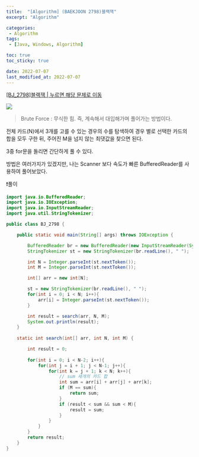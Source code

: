 ```yaml
---
title:  "[Algorithm] (BAEKJOON 2798)블랙잭"
excerpt: "Algorithm"

categories:
 - Algorithm
tags:
 - [Java, Windows, Algorithm]

toc: true
toc_sticky: true

date: 2022-07-07
last_modified_at: 2022-07-07
---
```


[[BJ_2798]블랙잭 | 누르면 해당 문제로 이동](https://www.acmicpc.net/problem/2798)

![](https://velog.velcdn.com/images/leewg97/post/f62398ae-cfa2-4e06-b85b-2119e00eaa61/image.png)

> Brute Force : 무식한 힘. 즉, 계속해서 대입해가며 풀어가는 방법이다.

전체 카드(N)에서 3개를 고를 수 있는 경우의 수를 탐색하여 경우 별로 선택한 카드의 합을 모두 구한 뒤, 주어진 M을 넘지 않는 최댓값을 찾으면 된다.

3중 for문을 돌리면 간단하게 풀 수 있다.

방법은 여러가지가 있겠지만, 나는 Scanner 보다 속도가 빠른 BufferedReader를 사용하여 풀어보았다.


❗풀이

```java
import java.io.BufferedReader;
import java.io.IOException;
import java.io.InputStreamReader;
import java.util.StringTokenizer;

public class BJ_2798 {

    public static void main(String[] args) throws IOException {

        BufferedReader br = new BufferedReader(new InputStreamReader(System.in));
        StringTokenizer st = new StringTokenizer(br.readLine(), " ");

        int N = Integer.parseInt(st.nextToken());
        int M = Integer.parseInt(st.nextToken());

        int[] arr = new int[N];

        st = new StringTokenizer(br.readLine(), " ");
        for(int i = 0; i < N; i++){
            arr[i] = Integer.parseInt(st.nextToken());
        }

        int result = search(arr, N, M);
        System.out.println(result);
    }
    
    static int search(int[] arr, int N, int M) {

        int result = 0;
     
        for(int i = 0; i < N-2; i++){ 
            for(int j = i + 1; j < N-1; j++){
                for(int k = j + 1; k < N; k++){
                	// sum 세개의 카드 합
                    int sum = arr[i] + arr[j] + arr[k];
                    if (M == sum){
                        return sum;
                    }
                    if (result < sum && sum < M){
                        result = sum;
                    }
                }
            }
        }
        return result;
    }
}

```